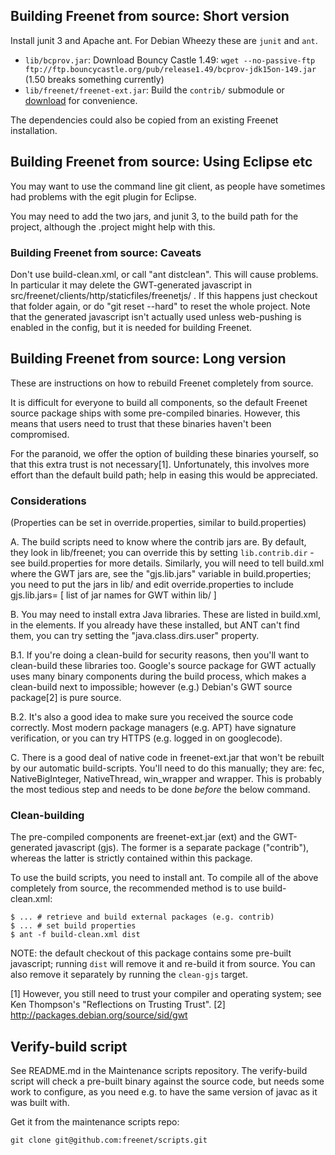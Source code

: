 ## Building Freenet from source: Short version

Install junit 3 and Apache ant. For Debian Wheezy these are `junit` and `ant`.

* `lib/bcprov.jar`: Download Bouncy Castle 1.49: `wget --no-passive-ftp ftp://ftp.bouncycastle.org/pub/release1.49/bcprov-jdk15on-149.jar` (1.50 breaks something currently)
* `lib/freenet/freenet-ext.jar`: Build the `contrib/` submodule or [download](https://downloads.freenetproject.org/alpha/freenet-ext.jar) for convenience.

The dependencies could also be copied from an existing Freenet installation.

## Building Freenet from source: Using Eclipse etc

You may want to use the command line git client, as people have sometimes had problems with the egit plugin for Eclipse.

You may need to add the two jars, and junit 3, to the build path for the project, although the .project might help with this.

### Building Freenet from source: Caveats

Don't use build-clean.xml, or call "ant distclean". This will cause problems. In particular it may delete the GWT-generated javascript in src/freenet/clients/http/staticfiles/freenetjs/ . If this happens just checkout that folder again, or do "git reset --hard" to reset the whole project. Note that the generated javascript isn't actually used unless web-pushing is enabled in the config, but it is needed for building Freenet.

## Building Freenet from source: Long version

These are instructions on how to rebuild Freenet completely from source.

It is difficult for everyone to build all components, so the default Freenet
source package ships with some pre-compiled binaries. However, this means that
users need to trust that these binaries haven't been compromised.

For the paranoid, we offer the option of building these binaries yourself, so
that this extra trust is not necessary[1]. Unfortunately, this involves more
effort than the default build path; help in easing this would be appreciated.

### Considerations

(Properties can be set in override.properties, similar to build.properties)

A. The build scripts need to know where the contrib jars are. By default, they
look in lib/freenet; you can override this by setting `lib.contrib.dir` - see
build.properties for more details. Similarly, you will need to tell build.xml
where the GWT jars are, see the "gjs.lib.jars" variable in build.properties;
you need to put the jars in lib/ and edit override.properties to include
gjs.lib.jars= [ list of jar names for GWT within lib/ ]

B. You may need to install extra Java libraries. These are listed in build.xml,
in the <path> elements. If you already have these installed, but ANT can't find
them, you can try setting the "java.class.dirs.user" property.

B.1. If you're doing a clean-build for security reasons, then you'll want to
clean-build these libraries too. Google's source package for GWT actually uses
many binary components during the build process, which makes a clean-build next
to impossible; however (e.g.) Debian's GWT source package[2] is pure source.

B.2. It's also a good idea to make sure you received the source code correctly.
Most modern package managers (e.g. APT) have signature verification, or you can
try HTTPS (e.g. logged in on googlecode).

C. There is a good deal of native code in freenet-ext.jar that won't be rebuilt
by our automatic build-scripts. You'll need to do this manually; they are: fec,
NativeBigInteger, NativeThread, win_wrapper and wrapper. This is probably the
most tedious step and needs to be done *before* the below command.

### Clean-building

The pre-compiled components are freenet-ext.jar (ext) and the GWT-generated
javascript (gjs). The former is a separate package ("contrib"), whereas the
latter is strictly contained within this package.

To use the build scripts, you need to install ant. To compile all of the above
completely from source, the recommended method is to use build-clean.xml:

    $ ... # retrieve and build external packages (e.g. contrib)
    $ ... # set build properties
    $ ant -f build-clean.xml dist

NOTE: the default checkout of this package contains some pre-built javascript;
running `dist` will remove it and re-build it from source. You can also remove
it separately by running the `clean-gjs` target.

[1] However, you still need to trust your compiler and operating system; see
Ken Thompson's "Reflections on Trusting Trust".
[2] http://packages.debian.org/source/sid/gwt

## Verify-build script

See README.md in the Maintenance scripts repository. The verify-build script 
will check a pre-built binary against the source code, but needs some work to
configure, as you need e.g. to have the same version of javac as it was built
with.

Get it from the maintenance scripts repo:

    git clone git@github.com:freenet/scripts.git
